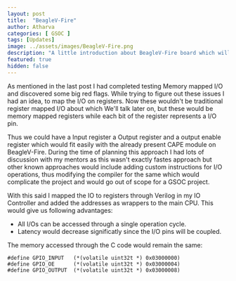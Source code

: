 ```yaml
---
layout: post
title:  "BeagleV-Fire"
author: Atharva
categories: [ GSOC ]
tags: [Updates]
image: ../assets/images/BeagleV-Fire.png
description: "A little introduction about BeagleV-Fire board which will be used during my GSOC project"
featured: true
hidden: false
---
```

As mentioned in the last post I had completed testing Memory mapped I/O and discovered some big red flags. While trying to figure out these issues I had an idea, to map the I/O on registers. Now these wouldn't be traditional register mapped I/O about which We'll talk later on, but these would be memory mapped registers while each bit of the register represents a I/O pin.

Thus we could have a Input register a Output register and a output enable register which would fit easily with the already present CAPE module on BeagleV-Fire. During the time of planning this approach I had lots of discussion with my mentors as this wasn't exactly fastes approach but other known approaches would include adding custom instructions for I/O operations, thus modifying the compiler for the same which would complicate the project and would go out of scope for a GSOC project.

With this said I mapped the IO to registers through Verilog in my IO Controller and added the addresses as wrappers to the main CPU. This would give us following advantages:
- All I/Os can be accessed through a single operation cycle.
- Latency would decrease significatly since the I/O pins will be coupled.

The memory accessed through the C code would remain the same:
```C:
#define GPIO_INPUT   (*(volatile uint32t *) 0x03000000)
#define GPIO_OE      (*(volatile uint32t *) 0x03000004)
#define GPIO_OUTPUT  (*(volatile uint32t *) 0x03000008)
```
